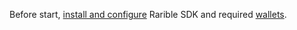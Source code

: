 Before start, [install and configure](../reference/install-sdk.md) Rarible SDK and required [wallets](../reference/wallets.md).